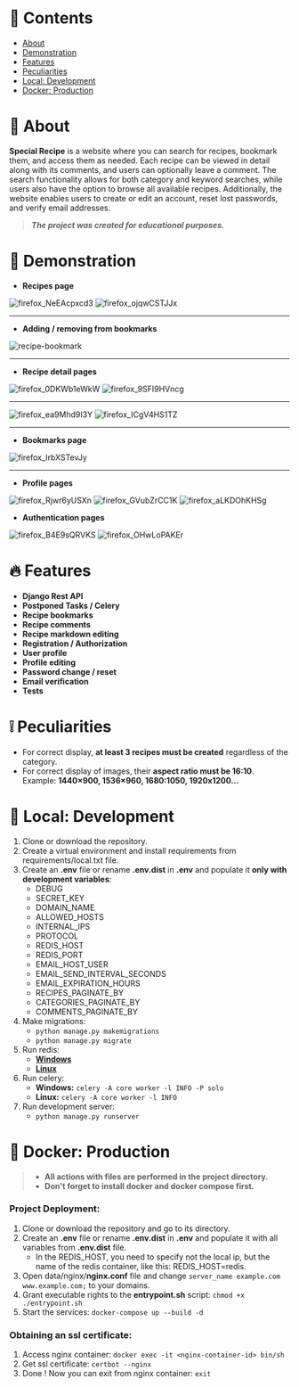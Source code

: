 # 📖 Contents

<ul>
  <li><a href="#-about">About</a></li>
  <li><a href="#-demonstration">Demonstration</a></li>
  <li><a href="#-features">Features</a></li>
  <li><a href="#-peculiarities">Peculiarities</a></li>
  <li><a href="#-local-development">Local: Development</a></li>
  <li><a href="#-docker-production">Docker: Production</a></li>
</ul>

# 📃 About

**Special Recipe** is a website where you can search for recipes, bookmark them, and access them as needed. Each recipe
can be viewed in detail along with its comments, and users can optionally leave a comment. The search functionality
allows for both category and keyword searches, while users also have the option to browse all available recipes.
Additionally, the website enables users to create or edit an account, reset lost passwords, and verify email addresses.

> ***The project was created for educational purposes.***

# 🌄 Demonstration

* **Recipes page**

![firefox_NeEAcpxcd3](https://user-images.githubusercontent.com/97694131/233777355-7822ee4d-78fc-451a-a878-d7ebe41ad0e5.jpg)
![firefox_ojqwCSTJJx](https://user-images.githubusercontent.com/97694131/233777357-79e54ab7-0203-400c-82b7-0a7c5343bfea.png)
<hr>

* **Adding / removing from bookmarks**

![recipe-bookmark](https://user-images.githubusercontent.com/97694131/231538126-7de16b2c-2025-469b-be27-608033dda41e.gif)
<hr>

* **Recipe detail pages**

![firefox_0DKWb1eWkW](https://user-images.githubusercontent.com/97694131/233776917-2a9c4dcb-8b3f-412a-98da-3919fd1f9cb3.png)
![firefox_9SFI9HVncg](https://user-images.githubusercontent.com/97694131/233776918-15f30af6-7209-45b6-847d-7ac630c0af3d.png)
<hr>

![firefox_ea9Mhd9I3Y](https://user-images.githubusercontent.com/97694131/233776120-b23f27be-48a1-4fd3-844b-67511b48bf85.png)
![firefox_ICgV4HS1TZ](https://user-images.githubusercontent.com/97694131/233776124-a02bee48-cc5c-45c7-a0a9-39725291fb34.png)
<hr>


* **Bookmarks page**

![firefox_IrbXSTevJy](https://user-images.githubusercontent.com/97694131/233777363-01734e77-3154-4ac6-aa19-cc8925213cfb.png)
<hr>

* **Profile pages**

![firefox_Rjwr6yUSXn](https://user-images.githubusercontent.com/97694131/228260132-94c3b088-46b7-4188-8f1b-a2279133ea9b.png)
![firefox_GVubZrCC1K](https://user-images.githubusercontent.com/97694131/228260184-ba6e80e7-1351-4273-9383-6293d5b673f1.png)
![firefox_aLKDOhKHSg](https://user-images.githubusercontent.com/97694131/228260189-13084b42-4231-4a65-8e80-e00b01a76e3f.png)

* **Authentication pages**

![firefox_B4E9sQRVKS](https://user-images.githubusercontent.com/97694131/232253448-ebed7762-8c42-4222-94dc-53b07174ee0e.png)
![firefox_OHwLoPAKEr](https://user-images.githubusercontent.com/97694131/220067688-9b4f426a-edc5-4aba-baab-b6756febe96e.png)

# 🔥 Features

* **Django Rest API**
* **Postponed Tasks / Celery**
* **Recipe bookmarks**
* **Recipe comments**
* **Recipe markdown editing**
* **Registration / Authorization**
* **User profile**
* **Profile editing**
* **Password change / reset**
* **Email verification**
* **Tests**

# ❕ Peculiarities

* For correct display, **at least 3 recipes must be created** regardless of the category.
* For correct display of images, their **aspect ratio must be 16:10**. Example: **1440×900, 1536×960, 1680:1050,
  1920x1200...**

# 💽 Local: Development

1. Clone or download the repository.
2. Create a virtual environment and install requirements from requirements/local.txt file.
3. Create an **.env** file or rename **.env.dist** in **.env** and populate it **only with development variables**:
    * DEBUG
    * SECRET_KEY
    * DOMAIN_NAME
    * ALLOWED_HOSTS
    * INTERNAL_IPS
    * PROTOCOL
    * REDIS_HOST
    * REDIS_PORT
    * EMAIL_HOST_USER
    * EMAIL_SEND_INTERVAL_SECONDS
    * EMAIL_EXPIRATION_HOURS
    * RECIPES_PAGINATE_BY
    * CATEGORIES_PAGINATE_BY
    * COMMENTS_PAGINATE_BY
4. Make migrations:
    * `python manage.py makemigrations`
    * `python manage.py migrate`
5. Run redis:
    * [**Windows**](https://github.com/microsoftarchive/redis/releases)
    * [**Linux**](https://www.digitalocean.com/community/tutorials/how-to-install-and-secure-redis-on-ubuntu-22-04)
6. Run celery:
    * **Windows:** `celery -A core worker -l INFO -P solo`
    * **Linux:** `celery -A core worker -l INFO`
7. Run development server:
    * `python manage.py runserver`

# 🐳 Docker: Production

> * **All actions with files are performed in the project directory.**
> * **Don't forget to install docker and docker compose first.**

### Project Deployment:

1. Clone or download the repository and go to its directory.
2. Create an **.env** file or rename **.env.dist** in **.env** and populate it with all variables from **.env.dist**
   file.
   * In the REDIS_HOST, you need to specify not the local ip, but the name of the redis container, like this: REDIS_HOST=redis.
3. Open data/nginx/**nginx.conf** file and change `server_name example.com www.example.com;` to your domains.
4. Grant executable rights to the **entrypoint.sh** script: `chmod +x ./entrypoint.sh`
5. Start the services: `docker-compose up --build -d`

### Obtaining an ssl certificate:

1. Access nginx container: `docker exec -it <nginx-container-id> bin/sh`
2. Get ssl certificate: `certbot --nginx`
3. Done ! Now you can exit from nginx container: `exit`
